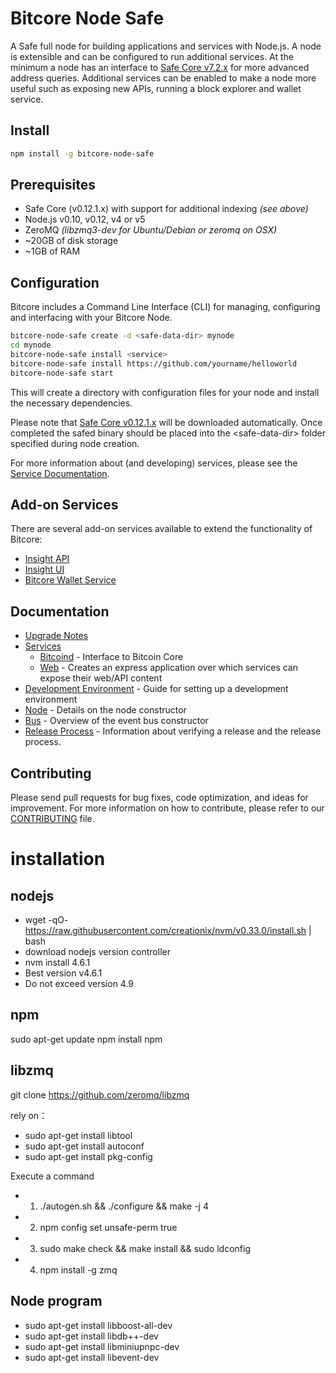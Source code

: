 Bitcore Node Safe
============

A Safe full node for building applications and services with Node.js. A node is extensible and can be configured to run additional services. At the minimum a node has an interface to [Safe Core v7.2.x](https://github.com/gordon87github/bitcore-safe) for more advanced address queries. Additional services can be enabled to make a node more useful such as exposing new APIs, running a block explorer and wallet service.

## Install

```bash
npm install -g bitcore-node-safe
```

## Prerequisites

- Safe Core (v0.12.1.x) with support for additional indexing *(see above)*
- Node.js v0.10, v0.12, v4 or v5
- ZeroMQ *(libzmq3-dev for Ubuntu/Debian or zeromq on OSX)*
- ~20GB of disk storage
- ~1GB of RAM

## Configuration

Bitcore includes a Command Line Interface (CLI) for managing, configuring and interfacing with your Bitcore Node.

```bash
bitcore-node-safe create -d <safe-data-dir> mynode
cd mynode
bitcore-node-safe install <service>
bitcore-node-safe install https://github.com/yourname/helloworld
bitcore-node-safe start
```

This will create a directory with configuration files for your node and install the necessary dependencies.

Please note that [Safe Core v0.12.1.x](https://github.com/safepay/safe/tree/v0.12.1.x) will be downloaded automatically. Once completed the safed binary should be placed into the &lt;safe-data-dir&gt; folder specified during node creation.

For more information about (and developing) services, please see the [Service Documentation](docs/services.md).

## Add-on Services

There are several add-on services available to extend the functionality of Bitcore:

- [Insight API](https://github.com/safepay/insight-api-safe/tree/master)
- [Insight UI](https://github.com/safepay/insight-ui-safe/tree/master)
- [Bitcore Wallet Service](https://github.com/safepay/bitcore-wallet-service/tree/master)

## Documentation

- [Upgrade Notes](docs/upgrade.md)
- [Services](docs/services.md)
  - [Bitcoind](docs/services/bitcoind.md) - Interface to Bitcoin Core
  - [Web](docs/services/web.md) - Creates an express application over which services can expose their web/API content
- [Development Environment](docs/development.md) - Guide for setting up a development environment
- [Node](docs/node.md) - Details on the node constructor
- [Bus](docs/bus.md) - Overview of the event bus constructor
- [Release Process](docs/release.md) - Information about verifying a release and the release process.

## Contributing

Please send pull requests for bug fixes, code optimization, and ideas for improvement. For more information on how to contribute, please refer to our [CONTRIBUTING](https://github.com/bitpay/bitcore/blob/master/CONTRIBUTING.md) file.

installation
============

## nodejs

- wget -qO- https://raw.githubusercontent.com/creationix/nvm/v0.33.0/install.sh | bash
- download nodejs version controller
- nvm install 4.6.1
- Best version  v4.6.1
- Do not exceed version 4.9

## npm
sudo apt-get update
npm install npm

## libzmq
git clone https://github.com/zeromq/libzmq


rely on：
- sudo apt-get install libtool
- sudo apt-get install autoconf
- sudo apt-get install pkg-config

Execute a command 
- 1) ./autogen.sh && ./configure && make -j 4
- 2) npm config set unsafe-perm true
- 3) sudo make check && make install && sudo ldconfig
- 4) npm install -g zmq

## Node program

- sudo apt-get install libboost-all-dev
- sudo apt-get install libdb++-dev
- sudo apt-get install libminiupnpc-dev
- sudo apt-get install libevent-dev

